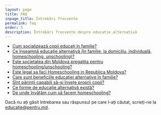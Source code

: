 ```yaml
---
layout: page
title: FAQ
inpage_title: Întrebări frecvente
permalink: faq
order: 5
description: Întrebări frecvente despre educatie alternativă
---
```


* [Cum socializează copii educați în familie?](/socializare)
* [Ce înseamnă educație alternativă (în familie, la domiciliu, individuală,
homeschooling, unschooling)?](/educatie-alternativa)
* [Este societatea din Moldova pregatita pentru
homeschooling/unschooling?](/vom-fi-gata-peste-50-de-ani)
* [Este legal sa faci Homeschooling in Republica Moldova?](/homeschoolingul-este-legal)
* [Care sunt beneficiile educației alternative în familie?](/beneficii)
* [Sînt părinții capabili să-şi învețe proprii copii?](/parintii-isi-pot-educa-copiii)
* [Ce forme de educație alternativă există?](/forme)
* [De unde învățăm cum să facem homeschooling?](/de-unde-invatam)

Dacă nu ați găsit întrebarea sau răspunsul pe care l-ați căutat, scrieți-ne la
[educatie@pentru.md](mailto:educatie@pentru.md).
